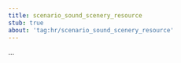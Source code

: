 ```yaml
---
title: scenario_sound_scenery_resource
stub: true
about: 'tag:hr/scenario_sound_scenery_resource'
---
```

...

